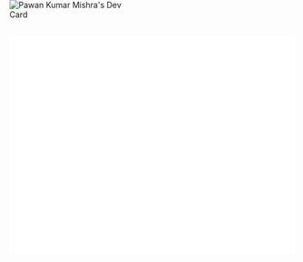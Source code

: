 
 <a style="position:absolute; top:0" href="https://app.daily.dev/pkm"><img  align="right" src="https://api.daily.dev/devcards/64225433294b450ba6fb6984afb099db.png?r=m65" width="200" alt="Pawan Kumar Mishra's Dev Card"/></a>
 
 ![metrics](https://github.com/pawankm21/pawankm21/blob/main/github-metrics.svg)


